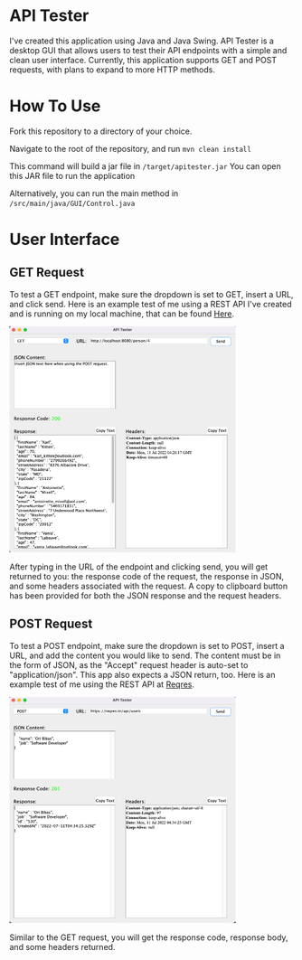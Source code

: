 # API Tester
I've created this application using Java and Java Swing. API Tester
is a desktop GUI that allows users to test their API endpoints with 
a simple and clean user interface. Currently, this application supports
GET and POST requests, with plans to expand to more HTTP methods. 

# How To Use
Fork this repository to a directory of your choice.

Navigate to the root of the repository, and run  ```mvn clean install```

This command will build a jar file in ```/target/apitester.jar``` You can open this JAR file to run the application

Alternatively, you can run the main method in ```/src/main/java/GUI/Control.java```

# User Interface

## GET Request

To test a GET endpoint, make sure the dropdown is set to GET, insert a URL, and
click send. Here is an example test of me using a REST API I've created and is running on my local machine, that can be 
found [Here](https://github.com/ori-bibas/randomperson). 

<img src="src/main/resources/img_1.png"  width="400" height="400">


After typing in the URL of the endpoint and clicking send, you will get returned to you:
the response code of the request, the response in JSON, and some headers
associated with the request. A copy to clipboard button has been provided for both
the JSON response and the request headers.

## POST Request

To test a POST endpoint, make sure the dropdown is set to POST, insert a URL,
and add the content you would like to send. The content must be in the form
of JSON, as the "Accept" request header is auto-set to "application/json". 
This app also expects a JSON return, too. Here is an example test of me using 
the REST API at [Reqres](https://reqres.in/).

<img src="src/main/resources/img_2.png"  width="400" height="400">

Similar to the GET request, you will get the response code, response body, and
some headers returned. 
